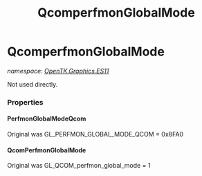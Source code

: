 ﻿---
title: QcomperfmonGlobalMode
---

# QcomperfmonGlobalMode
_namespace: [OpenTK.Graphics.ES11](N-OpenTK.Graphics.ES11.html)_

Not used directly.



### Properties

#### PerfmonGlobalModeQcom
Original was GL_PERFMON_GLOBAL_MODE_QCOM = 0x8FA0
#### QcomPerfmonGlobalMode
Original was GL_QCOM_perfmon_global_mode = 1

